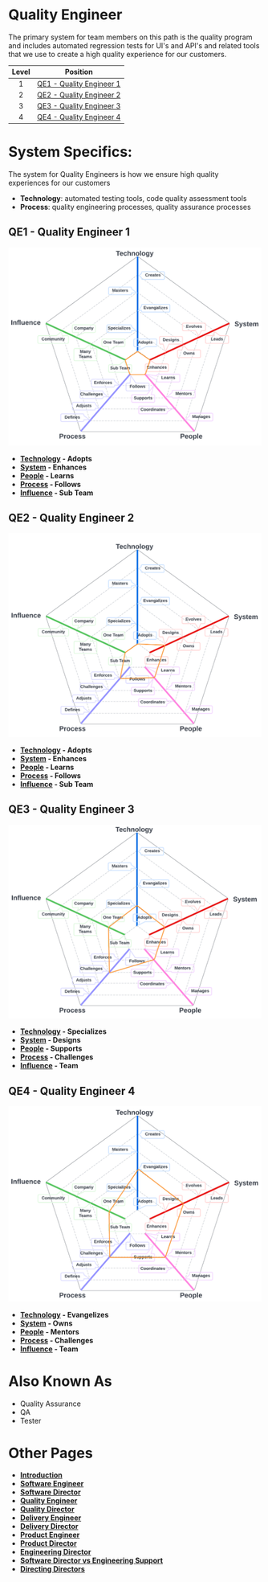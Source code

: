 # Quality Engineer

The primary system for team members on this path is the quality program and includes automated regression tests for UI's and API's and related tools that we use to create a high quality experience for our customers. 

| Level |  Position |
| :---: |  :---: |
| 1 | [QE1 - Quality Engineer 1](#qe1---quality-engineer-1) |
| 2 | [QE2 - Quality Engineer 2](#qe2---quality-engineer-2) |
| 3 | [QE3 - Quality Engineer 3](#qe3---quality-engineer-3) |
| 4 | [QE4 - Quality Engineer 4](#qe4---quality-engineer-4) |

# System Specifics:
The system for Quality Engineers is how we ensure high quality experiences for our customers
* **Technology**: automated testing tools, code quality assessment tools 
* **Process**: quality engineering processes, quality assurance processes

## QE1 - Quality Engineer 1

![System Dimensions](charts/Layr-Engineering-Path-QE1.png "Quality Engineer 1")

* **[Technology](README.md#technology) - Adopts**
* **[System](README.md#technology) - Enhances**
* **[People](README.md#people) - Learns**
* **[Process](README.md#process) - Follows**
* **[Influence](README.md#influence) - Sub Team**

## QE2 - Quality Engineer 2

![System Dimensions](charts/Layr-Engineering-Path-QE2.png "Quality Engineer 2")

* **[Technology](README.md#technology) - Adopts**
* **[System](README.md#technology) - Enhances**
* **[People](README.md#people) - Learns**
* **[Process](README.md#process) - Follows**
* **[Influence](README.md#influence) - Sub Team**

## QE3 - Quality Engineer 3

![System Dimensions](charts/Layr-Engineering-Path-QE3.png "Quality Engineer 3")

* **[Technology](README.md#technology) - Specializes**
* **[System](README.md#technology) - Designs**
* **[People](README.md#people) - Supports**
* **[Process](README.md#process) - Challenges**
* **[Influence](README.md#influence) - Team**

## QE4 - Quality Engineer 4

![System Dimensions](charts/Layr-Engineering-Path-QE4.png "Quality Engineer 4")

* **[Technology](README.md#technology) - Evangelizes**
* **[System](README.md#technology) - Owns**
* **[People](README.md#people) - Mentors**
* **[Process](README.md#process) - Challenges**
* **[Influence](README.md#influence) - Team**

# Also Known As
* Quality Assurance
* QA
* Tester


# Other Pages
* [**Introduction**](README.md)
* [**Software Engineer**](Software-Engineer.md)
* [**Software Director**](Software-Director.md) 
* [**Quality Engineer**](Quality-Engineer.md)
* [**Quality Director**](Quality-Director.md)
* [**Delivery Engineer**](Delivery-Engineer.md)
* [**Delivery Director**](Delivery-Director.md)
* [**Product Engineer**](Product-Engineer.md)
* [**Product Director**](Product-Director.md)
* [**Engineering Director**](Engineering-Director.md)
* [**Software Director vs Engineering Support**](Comparison-Software-Director-Engineering-Director.md)
* [**Directing Directors**](Directing-Directors.md)
